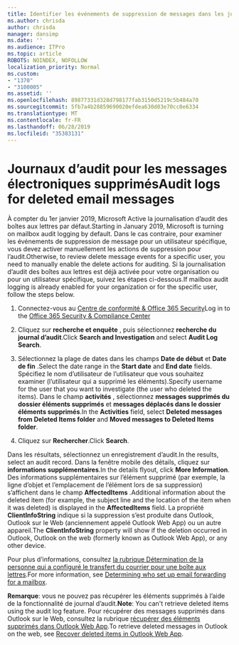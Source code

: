 ```yaml
---
title: Identifier les événements de suppression de messages dans les journaux d’audit
ms.author: chrisda
author: chrisda
manager: dansimp
ms.date: ''
ms.audience: ITPro
ms.topic: article
ROBOTS: NOINDEX, NOFOLLOW
localization_priority: Normal
ms.custom:
- "1370"
- "3100005"
ms.assetid: ''
ms.openlocfilehash: 89877331d328d798177fab3150d5219c5b484a70
ms.sourcegitcommit: 5fb7a4b28859690020efdea630d03e70cc0e6334
ms.translationtype: MT
ms.contentlocale: fr-FR
ms.lasthandoff: 06/28/2019
ms.locfileid: "35383131"
---
```

# <a name="audit-logs-for-deleted-email-messages"></a><span data-ttu-id="c65fe-102">Journaux d’audit pour les messages électroniques supprimés</span><span class="sxs-lookup"><span data-stu-id="c65fe-102">Audit logs for deleted email messages</span></span>

<span data-ttu-id="c65fe-103">À compter du 1er janvier 2019, Microsoft Active la journalisation d’audit des boîtes aux lettres par défaut.</span><span class="sxs-lookup"><span data-stu-id="c65fe-103">Starting in January 2019, Microsoft is turning on mailbox audit logging by default.</span></span> <span data-ttu-id="c65fe-104">Dans le cas contraire, pour examiner les événements de suppression de message pour un utilisateur spécifique, vous devez activer manuellement les actions de suppression pour l’audit.</span><span class="sxs-lookup"><span data-stu-id="c65fe-104">Otherwise, to review delete message events for a specific user, you need to manually enable the delete actions for auditing.</span></span> <span data-ttu-id="c65fe-105">Si la journalisation d’audit des boîtes aux lettres est déjà activée pour votre organisation ou pour un utilisateur spécifique, suivez les étapes ci-dessous.</span><span class="sxs-lookup"><span data-stu-id="c65fe-105">If mailbox audit logging is already enabled for your organization or for the specific user, follow the steps below.</span></span>

1. <span data-ttu-id="c65fe-106">Connectez-vous au [Centre de conformité & Office 365 Security](https://protection.office.com/)</span><span class="sxs-lookup"><span data-stu-id="c65fe-106">Log in to the [Office 365 Security & Compliance Center](https://protection.office.com/)</span></span>

2. <span data-ttu-id="c65fe-107">Cliquez sur **recherche et enquête** , puis sélectionnez **recherche du journal d’audit**.</span><span class="sxs-lookup"><span data-stu-id="c65fe-107">Click **Search and Investigation** and select **Audit Log Search**.</span></span>

3. <span data-ttu-id="c65fe-108">Sélectionnez la plage de dates dans les champs **Date de début** et **Date de fin** .</span><span class="sxs-lookup"><span data-stu-id="c65fe-108">Select the date range in the **Start date** and **End date** fields.</span></span> <span data-ttu-id="c65fe-109">Spécifiez le nom d’utilisateur de l’utilisateur que vous souhaitez examiner (l’utilisateur qui a supprimé les éléments).</span><span class="sxs-lookup"><span data-stu-id="c65fe-109">Specify username for the user that you want to investigate (the user who deleted the items).</span></span> <span data-ttu-id="c65fe-110">Dans le champ **activités** , sélectionnez **messages supprimés du dossier éléments supprimés** et **messages déplacés dans le dossier éléments supprimés**.</span><span class="sxs-lookup"><span data-stu-id="c65fe-110">In the **Activities** field, select **Deleted messages from Deleted Items folder** and **Moved messages to Deleted Items folder**.</span></span>

4. <span data-ttu-id="c65fe-111">Cliquez sur **Rechercher**.</span><span class="sxs-lookup"><span data-stu-id="c65fe-111">Click **Search**.</span></span>

<span data-ttu-id="c65fe-112">Dans les résultats, sélectionnez un enregistrement d’audit.</span><span class="sxs-lookup"><span data-stu-id="c65fe-112">In the results, select an audit record.</span></span> <span data-ttu-id="c65fe-113">Dans la fenêtre mobile des détails, cliquez sur **informations supplémentaires**.</span><span class="sxs-lookup"><span data-stu-id="c65fe-113">In the details flyout, click **More Information**.</span></span> <span data-ttu-id="c65fe-114">Des informations supplémentaires sur l’élément supprimé (par exemple, la ligne d’objet et l’emplacement de l’élément lors de sa suppression) s’affichent dans le champ **AffectedItems** .</span><span class="sxs-lookup"><span data-stu-id="c65fe-114">Additional information about the deleted item (for example, the subject line and the location of the item when it was deleted) is displayed in the **AffectedItems** field.</span></span> <span data-ttu-id="c65fe-115">La propriété **ClientInfoString** indique si la suppression s’est produite dans Outlook, Outlook sur le Web (anciennement appelé Outlook Web App) ou un autre appareil.</span><span class="sxs-lookup"><span data-stu-id="c65fe-115">The **ClientInfoString** property will show if the deletion occurred in Outlook, Outlook on the web (formerly known as Outlook Web App), or any other device.</span></span>

<span data-ttu-id="c65fe-116">Pour plus d’informations, consultez [la rubrique Détermination de la personne qui a configuré le transfert du courrier pour une boîte aux lettres](https://docs.microsoft.com/office365/securitycompliance/auditing-troubleshooting-scenarios#determining-if-a-user-deleted-email-items).</span><span class="sxs-lookup"><span data-stu-id="c65fe-116">For more information, see [Determining who set up email forwarding for a mailbox](https://docs.microsoft.com/office365/securitycompliance/auditing-troubleshooting-scenarios#determining-if-a-user-deleted-email-items).</span></span>

<span data-ttu-id="c65fe-117">**Remarque**: vous ne pouvez pas récupérer les éléments supprimés à l’aide de la fonctionnalité de journal d’audit.</span><span class="sxs-lookup"><span data-stu-id="c65fe-117">**Note**: You can't retrieve deleted items using the audit log feature.</span></span> <span data-ttu-id="c65fe-118">Pour récupérer des messages supprimés dans Outlook sur le Web, consultez la rubrique [récupérer des éléments supprimés dans Outlook Web App](https://support.office.com/article/C3D8FC15-EEEF-4F1C-81DF-E27964B7EDD4).</span><span class="sxs-lookup"><span data-stu-id="c65fe-118">To retrieve deleted messages in Outlook on the web, see [Recover deleted items in Outlook Web App](https://support.office.com/article/C3D8FC15-EEEF-4F1C-81DF-E27964B7EDD4).</span></span>
